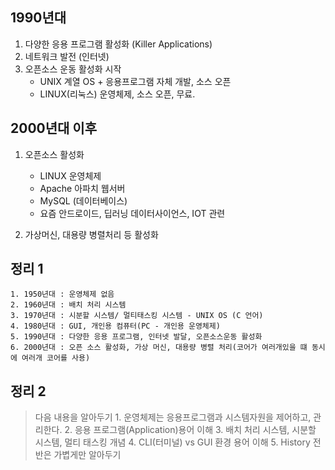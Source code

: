 ## 1990년대
1. 다양한 응용 프로그램 활성화 (Killer Applications)
2. 네트워크 발전 (인터넷)
3. 오픈소스 운동 활성화 시작
    - UNIX 계열 OS + 응용프로그램 자체 개발, 소스 오픈
    - LINUX(리눅스) 운영체제, 소스 오픈, 무료.

## 2000년대 이후
1. 오픈소스 활성화
    - LINUX 운영체제
    - Apache 아파치 웹서버
    - MySQL (데이터베이스)
    - 요즘 안드로이드, 딥러닝 데이터사이언스, IOT 관련

2. 가상머신, 대용량 병렬처리 등 활성화

## 정리 1
    1. 1950년대 : 운영체제 없음
    2. 1960년대 : 배치 처리 시스템
    3. 1970년대 : 시분할 시스템/ 멀티태스킹 시스템 - UNIX OS (C 언어)
    4. 1980년대 : GUI, 개인용 컴퓨터(PC - 개인용 운영체제)
    5. 1990년대 : 다양한 응용 프로그램, 인터넷 발달, 오픈소스운동 활성화
    6. 2000년대 : 오픈 소스 활성화, 가상 머신, 대용량 병렬 처리(코어가 여러개있을 떄 동시에 여러개 코어를 사용)

## 정리 2
> 다음 내용을 알아두기
    1. 운영체제는 응용프로그램과 시스템자원을 제어하고, 관리한다.
    2. 응용 프로그램(Application)용어 이해
    3. 배치 처리 시스템, 시분할 시스템, 멀티 태스킹 개념
    4. CLI(터미널) vs GUI 환경 용어 이해
    5. History 전반은 가볍게만 알아두기